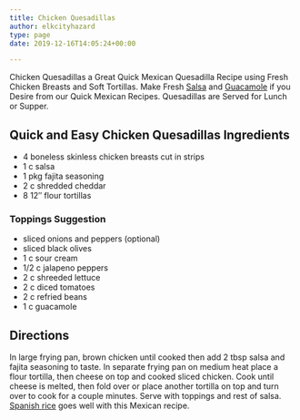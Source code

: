 ```yaml
---
title: Chicken Quesadillas
author: elkcityhazard
type: page
date: 2019-12-16T14:05:24+00:00

---
```

Chicken Quesadillas a Great Quick Mexican Quesadilla Recipe using Fresh Chicken Breasts and Soft Tortillas. Make Fresh [Salsa][1] and [Guacamole][2] if you Desire from our Quick Mexican Recipes. Quesadillas are Served for Lunch or Supper.

## Quick and Easy Chicken Quesadillas Ingredients

  * 4 boneless skinless chicken breasts cut in strips
  * 1 c salsa
  * 1 pkg fajita seasoning
  * 2 c shredded cheddar
  * 8 12&#8243; flour tortillas

### Toppings Suggestion

  * sliced onions and peppers (optional)
  * sliced black olives
  * 1 c sour cream
  * 1/2 c jalapeno peppers
  * 2 c shreeded lettuce
  * 2 c diced tomatoes
  * 2 c refried beans
  * 1 c guacamole

## Directions

In large frying pan, brown chicken until cooked then add 2 tbsp salsa and fajita seasoning to taste. In separate frying pan on medium heat place a flour tortilla, then cheese on top and cooked sliced chicken. Cook until cheese is melted, then fold over or place another tortilla on top and turn over to cook for a couple minutes. Serve with toppings and rest of salsa. [Spanish rice][3] goes well with this Mexican recipe.

 [1]: /wordpress/appetizers/fresh-mexican-salsa-recipe/
 [2]: /wordpress/appetizers/scratch-guacamole-recipe/
 [3]: /wordpress/easy-mexican-recipes/quick-spanish-rice-recipe/